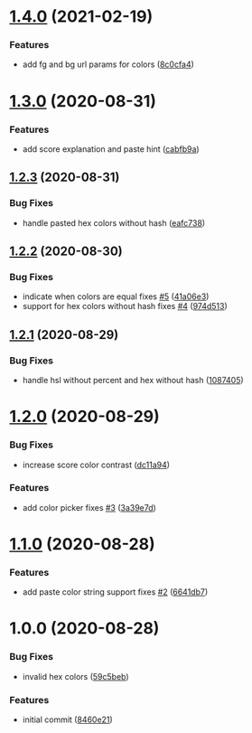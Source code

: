 # [1.4.0](https://github.com/believer/color/compare/v1.3.0...v1.4.0) (2021-02-19)


### Features

* add fg and bg url params for colors ([8c0cfa4](https://github.com/believer/color/commit/8c0cfa4c8657837de288a93d2dfbb0d477fd1be7))

# [1.3.0](https://github.com/believer/color/compare/v1.2.3...v1.3.0) (2020-08-31)


### Features

* add score explanation and paste hint ([cabfb9a](https://github.com/believer/color/commit/cabfb9a24a9781d710197de5ba2755094dc246fe))

## [1.2.3](https://github.com/believer/color/compare/v1.2.2...v1.2.3) (2020-08-31)


### Bug Fixes

* handle pasted hex colors without hash ([eafc738](https://github.com/believer/color/commit/eafc738c9976f981cecc43e73f75f0011412d524))

## [1.2.2](https://github.com/believer/color/compare/v1.2.1...v1.2.2) (2020-08-30)


### Bug Fixes

* indicate when colors are equal fixes [#5](https://github.com/believer/color/issues/5) ([41a06e3](https://github.com/believer/color/commit/41a06e336e73fc0ec6fe98a7bf4ce250c99d7f71))
* support for hex colors without hash fixes [#4](https://github.com/believer/color/issues/4) ([974d513](https://github.com/believer/color/commit/974d5132978284b9a76723bad80e37817e66247c))

## [1.2.1](https://github.com/believer/color/compare/v1.2.0...v1.2.1) (2020-08-29)


### Bug Fixes

* handle hsl without percent and hex without hash ([1087405](https://github.com/believer/color/commit/1087405ca7f677190685b33420b1c45b23ba58c3))

# [1.2.0](https://github.com/believer/color/compare/v1.1.0...v1.2.0) (2020-08-29)


### Bug Fixes

* increase score color contrast ([dc11a94](https://github.com/believer/color/commit/dc11a943b7057f797fc57b53b254bf41bdb2d69c))


### Features

* add color picker fixes [#3](https://github.com/believer/color/issues/3) ([3a39e7d](https://github.com/believer/color/commit/3a39e7d1feda9c440feba13d5b652cdf61efd54f))

# [1.1.0](https://github.com/believer/color/compare/v1.0.0...v1.1.0) (2020-08-28)


### Features

* add paste color string support fixes [#2](https://github.com/believer/color/issues/2) ([6641db7](https://github.com/believer/color/commit/6641db7a575b0dc38f99b9dd0a76c4a2df6cd60e))

# 1.0.0 (2020-08-28)


### Bug Fixes

* invalid hex colors ([59c5beb](https://github.com/believer/color/commit/59c5beba27e80cb5fd06f12f18e6a46ffbb5b207))


### Features

* initial commit ([8460e21](https://github.com/believer/color/commit/8460e21284f5194ee0a98608f0d9b2dc345de7ae))
